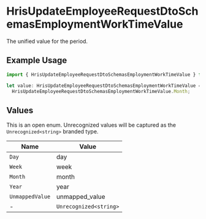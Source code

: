 # HrisUpdateEmployeeRequestDtoSchemasEmploymentWorkTimeValue

The unified value for the period.

## Example Usage

```typescript
import { HrisUpdateEmployeeRequestDtoSchemasEmploymentWorkTimeValue } from "@stackone/stackone-client-ts/sdk/models/shared";

let value: HrisUpdateEmployeeRequestDtoSchemasEmploymentWorkTimeValue =
  HrisUpdateEmployeeRequestDtoSchemasEmploymentWorkTimeValue.Month;
```

## Values

This is an open enum. Unrecognized values will be captured as the `Unrecognized<string>` branded type.

| Name                   | Value                  |
| ---------------------- | ---------------------- |
| `Day`                  | day                    |
| `Week`                 | week                   |
| `Month`                | month                  |
| `Year`                 | year                   |
| `UnmappedValue`        | unmapped_value         |
| -                      | `Unrecognized<string>` |